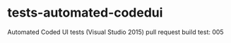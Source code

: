 # tests-automated-codedui
Automated Coded UI tests (Visual Studio 2015)
pull request build test: 005
